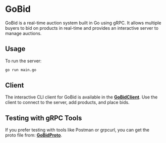 # GoBid

GoBid is a real-time auction system built in Go using gRPC. It allows multiple buyers to bid on products in real-time and provides an interactive server to manage auctions.

## Usage

To run the server:

```bash
go run main.go
```

## Client

The interactive CLI client for GoBid is available in the **[GoBidClient](https://github.com/prakash03445/GoBidClient)**. Use the client to connect to the server, add products, and place bids.

## Testing with gRPC Tools

If you prefer testing with tools like Postman or grpcurl, you can get the proto file from: **[GoBidProto](https://github.com/prakash03445/GoBidProto)**.

